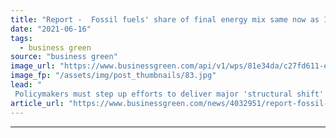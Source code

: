 ```yaml
---
title: "Report -  Fossil fuels' share of final energy mix same now as 10 years ago"
date: "2021-06-16"
tags: 
  - business green
source: "business green"
image_url: "https://www.businessgreen.com/api/v1/wps/81e34da/c27fd611-efc4-49d1-ae0b-ccc02082397a/6/iStock-587216754-185x114.jpg"
image_fp: "/assets/img/post_thumbnails/83.jpg"
lead: "
 Policymakers must step up efforts to deliver major 'structural shift' away from fossil fuels across all societal and economic activities, report warns ..."
article_url: "https://www.businessgreen.com/news/4032951/report-fossil-fuels-share-final-energy-mix-ago"
---
```


---
